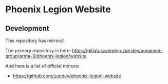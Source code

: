 # Phoenix Legion Website

## Development

This repository has mirrors!

The primary repository is here: https://gitlab.sovereign.zue.dev/unnamed-group/arma-3/phoenix-legion/website

And here is a list of official mirrors:

- https://github.com/zuedev/phoenix-legion-website
